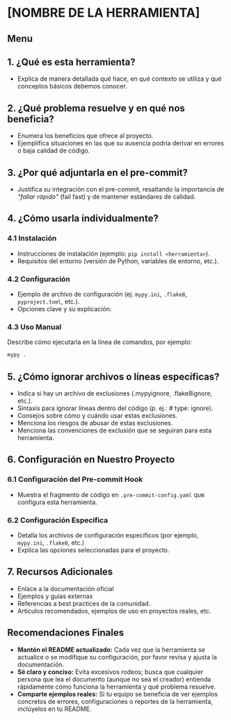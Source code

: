 # [NOMBRE DE LA HERRAMIENTA]

## Menu



## 1. ¿Qué es esta herramienta?
- Explica de manera detallada qué hace, en qué contexto se utiliza y qué conceptos básicos debemos conocer.

## 2. ¿Qué problema resuelve y en qué nos beneficia?
- Enumera los beneficios que ofrece al proyecto.  
- Ejemplifica situaciones en las que su ausencia podría derivar en errores o baja calidad de código.

## 3. ¿Por qué adjuntarla en el pre-commit?
- Justifica su integración con el pre-commit, resaltando la importancia de _"fallar rápido"_ (fail fast) y de mantener estándares de calidad.

## 4. ¿Cómo usarla individualmente?
### 4.1 Instalación
- Instrucciones de instalación (ejemplo: `pip install <herramienta>`).
- Requisitos del entorno (versión de Python, variables de entorno, etc.).

### 4.2 Configuración
- Ejemplo de archivo de configuración (ej. `mypy.ini`, `.flake8`, `pyproject.toml`, etc.).
- Opciones clave y su explicación.

### 4.3 Uso Manual  
Describe cómo ejecutarla en la línea de comandos, por ejemplo:
```bash
mypy .
```

## 5. ¿Cómo ignorar archivos o líneas específicas?
- Indica si hay un archivo de exclusiones (.mypyignore, .flake8ignore, etc.).
- Sintaxis para ignorar líneas dentro del código (p. ej.: # type: ignore).
- Consejos sobre cómo y cuándo usar estas exclusiones.
- Menciona los riesgos de abusar de estas exclusiones.
- Menciona las convenciones de exclusión que se seguiran para esta herramienta. 

## 6. Configuración en Nuestro Proyecto
### 6.1 Configuración del Pre-commit Hook
- Muestra el fragmento de código en `.pre-commit-config.yaml` que configura esta herramienta.

### 6.2 Configuración Específica
- Detalla los archivos de configuración específicos (por ejemplo, `mypy.ini`, `.flake8`, etc.)
- Explica las opciones seleccionadas para el proyecto.

## 7. Recursos Adicionales
- Enlace a la documentación oficial
- Ejemplos y guías externas
- Referencias a best practices de la comunidad.
- Artículos recomendados, ejemplos de uso en proyectos reales, etc.

## Recomendaciones Finales
- **Mantén el README actualizado:** Cada vez que la herramienta se actualice o se modifique su configuración, por favor revisa y ajusta la documentación.  
- **Sé claro y conciso:** Evita excesivos rodeos; busca que cualquier persona que lea el documento (aunque no sea el creador) entienda rápidamente cómo funciona la herramienta y qué problema resuelve.  
- **Comparte ejemplos reales:** Si tu equipo se beneficia de ver ejemplos concretos de errores, configuraciones o reportes de la herramienta, inclúyelos en tu README.